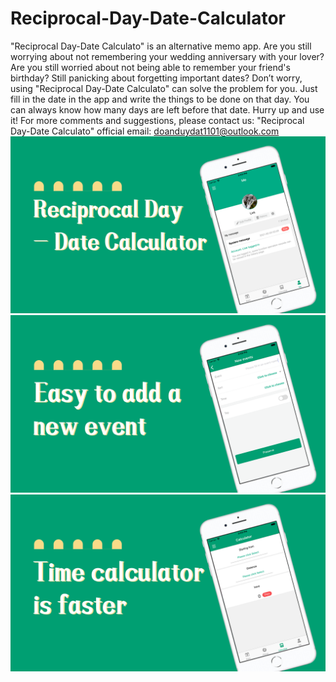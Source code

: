 # Reciprocal-Day-Date-Calculator
"Reciprocal Day-Date Calculato" is an alternative memo app. Are you still worrying about not remembering your wedding anniversary with your lover? Are you still worried about not being able to remember your friend's birthday? Still panicking about forgetting important dates? Don’t worry, using "Reciprocal Day-Date Calculato" can solve the problem for you. Just fill in the date in the app and write the things to be done on that day. You can always know how many days are left before that date. Hurry up and use it!
 For more comments and suggestions, please contact us: "Reciprocal Day-Date Calculato" official email: doanduydat1101@outlook.com
![Image text](https://github.com/qinfendezhou/Reciprocal-Day-Date-Calculator/blob/main/%E4%B8%8A%E6%9E%B6/1.png)
![Image text](https://github.com/qinfendezhou/Reciprocal-Day-Date-Calculator/blob/main/%E4%B8%8A%E6%9E%B6/2.png)
![Image text](https://github.com/qinfendezhou/Reciprocal-Day-Date-Calculator/blob/main/%E4%B8%8A%E6%9E%B6/3.png)
